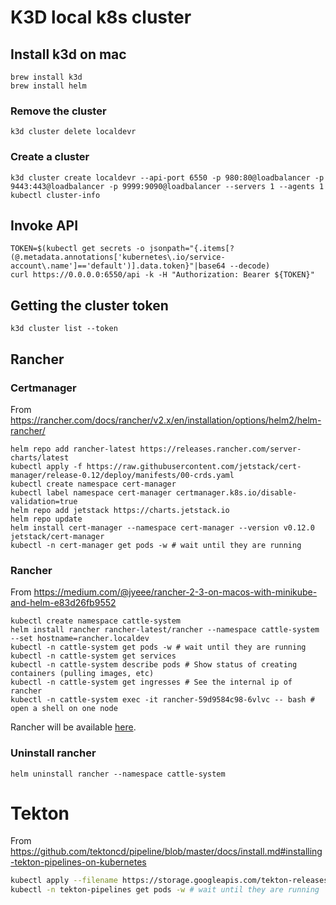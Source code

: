 # K3D local k8s cluster

## Install k3d on mac

```shell
brew install k3d
brew install helm
```

### Remove the cluster

```shell
k3d cluster delete localdevr
```

### Create a cluster

```shell
k3d cluster create localdevr --api-port 6550 -p 980:80@loadbalancer -p 9443:443@loadbalancer -p 9999:9090@loadbalancer --servers 1 --agents 1
kubectl cluster-info
```

## Invoke API

```shell
TOKEN=$(kubectl get secrets -o jsonpath="{.items[?(@.metadata.annotations['kubernetes\.io/service-account\.name']=='default')].data.token}"|base64 --decode)
curl https://0.0.0.0:6550/api -k -H "Authorization: Bearer ${TOKEN}"
```

## Getting the cluster token

```shell
k3d cluster list --token
```

## Rancher

### Certmanager

From https://rancher.com/docs/rancher/v2.x/en/installation/options/helm2/helm-rancher/

```shell
helm repo add rancher-latest https://releases.rancher.com/server-charts/latest
kubectl apply -f https://raw.githubusercontent.com/jetstack/cert-manager/release-0.12/deploy/manifests/00-crds.yaml
kubectl create namespace cert-manager
kubectl label namespace cert-manager certmanager.k8s.io/disable-validation=true
helm repo add jetstack https://charts.jetstack.io
helm repo update
helm install cert-manager --namespace cert-manager --version v0.12.0  jetstack/cert-manager
kubectl -n cert-manager get pods -w # wait until they are running
```

### Rancher

From https://medium.com/@jyeee/rancher-2-3-on-macos-with-minikube-and-helm-e83d26fb9552

```shell
kubectl create namespace cattle-system
helm install rancher rancher-latest/rancher --namespace cattle-system --set hostname=rancher.localdev
kubectl -n cattle-system get pods -w # wait until they are running 
kubectl -n cattle-system get services
kubectl -n cattle-system describe pods # Show status of creating containers (pulling images, etc)
kubectl -n cattle-system get ingresses # See the internal ip of rancher
kubectl -n cattle-system exec -it rancher-59d9584c98-6vlvc -- bash # open a shell on one node
```

Rancher will be available [here](https://localhost:9443).

### Uninstall rancher

```shell
helm uninstall rancher --namespace cattle-system
```

# Tekton

From https://github.com/tektoncd/pipeline/blob/master/docs/install.md#installing-tekton-pipelines-on-kubernetes


```bash
kubectl apply --filename https://storage.googleapis.com/tekton-releases/pipeline/latest/release.yaml
kubectl -n tekton-pipelines get pods -w # wait until they are running 
```